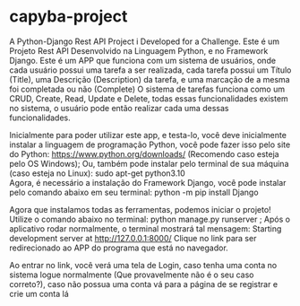 # capyba-project
A Python-Django Rest API Project i Developed for a Challenge.
Este é um Projeto Rest API Desenvolvido na Linguagem Python, e no Framework Django. Este é um APP que funciona com um sistema de usuários, onde cada usuário
possui uma tarefa a ser realizada, cada tarefa possui um Título (Title), uma Descrição (Description) da tarefa, e uma marcação de a mesma foi completada ou não (Complete)
O sistema de tarefas funciona como um CRUD, Create, Read, Update e Delete, todas essas funcionalidades existem no sistema, o usuário pode então realizar cada uma
dessas funcionalidades.

Inicialmente para poder utilizar este app, e testa-lo, você deve inicialmente instalar a linguagem de programação Python, você pode fazer isso pelo site do Python:
https://www.python.org/downloads/ (Recomendo caso esteja pelo OS Windows); Ou, também pode instalar pelo terminal de sua máquina (caso esteja no Linux): sudo apt-get python3.10  
Agora, é necessário a instalação do Framework Django, você pode instalar pelo comando abaixo em seu terminal:
python -m pip install Django

Agora que instalamos todas as ferramentas, podemos iniciar o projeto! Utilize o comando abaixo no terminal: 
python manage.py runserver ;
Após o aplicativo rodar normalmente, o terminal mostrará tal mensagem: Starting development server at http://127.0.0.1:8000/ Clique no link para ser redirecionado
ao APP do programa que está no navegador.

Ao entrar no link, você verá uma tela de Login, caso tenha uma conta no sistema logue normalmente (Que provavelmente não é o seu caso correto?), caso não possua uma conta
vá para a página de se registrar e crie um conta lá
